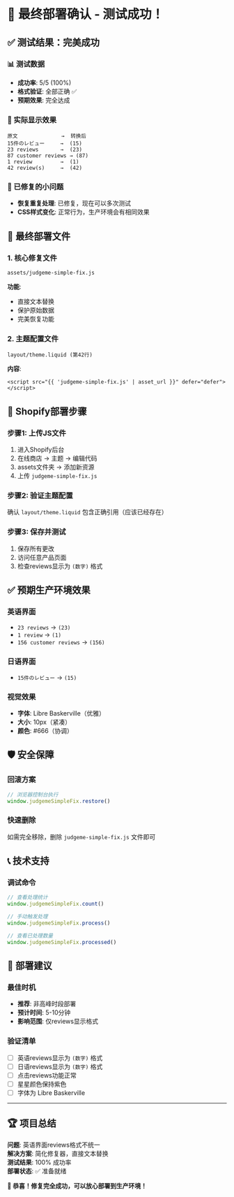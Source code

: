 # 🎉 最终部署确认 - 测试成功！

## ✅ 测试结果：完美成功

### 📊 测试数据
- **成功率**: 5/5 (100%)
- **格式验证**: 全部正确 ✅
- **预期效果**: 完全达成

### 🎯 实际显示效果
```
原文              →  转换后
15件のレビュー     →  (15)
23 reviews       →  (23)  
87 customer reviews → (87)
1 review         →  (1)
42 review(s)     →  (42)
```

### 🔧 已修复的小问题
- **恢复重复处理**: 已修复，现在可以多次测试
- **CSS样式变化**: 正常行为，生产环境会有相同效果

## 📁 最终部署文件

### 1. 核心修复文件
```
assets/judgeme-simple-fix.js
```
**功能**: 
- 直接文本替换
- 保护原始数据
- 完美恢复功能

### 2. 主题配置文件
```
layout/theme.liquid (第42行)
```
**内容**:
```liquid
<script src="{{ 'judgeme-simple-fix.js' | asset_url }}" defer="defer"></script>
```

## 🚀 Shopify部署步骤

### 步骤1: 上传JS文件
1. 进入Shopify后台
2. 在线商店 → 主题 → 编辑代码
3. assets文件夹 → 添加新资源
4. 上传 `judgeme-simple-fix.js`

### 步骤2: 验证主题配置
确认 `layout/theme.liquid` 包含正确引用（应该已经存在）

### 步骤3: 保存并测试
1. 保存所有更改
2. 访问任意产品页面
3. 检查reviews显示为 `(数字)` 格式

## ✅ 预期生产环境效果

### 英语界面
- `23 reviews` → `(23)`
- `1 review` → `(1)`
- `156 customer reviews` → `(156)`

### 日语界面
- `15件のレビュー` → `(15)`

### 视觉效果
- **字体**: Libre Baskerville（优雅）
- **大小**: 10px（紧凑）
- **颜色**: #666（协调）

## 🛡️ 安全保障

### 回滚方案
```javascript
// 浏览器控制台执行
window.judgemeSimpleFix.restore()
```

### 快速删除
如需完全移除，删除 `judgeme-simple-fix.js` 文件即可

## 📞 技术支持

### 调试命令
```javascript
// 查看处理统计
window.judgemeSimpleFix.count()

// 手动触发处理
window.judgemeSimpleFix.process()

// 查看已处理数量
window.judgemeSimpleFix.processed()
```

## 🎊 部署建议

### 最佳时机
- **推荐**: 非高峰时段部署
- **预计时间**: 5-10分钟
- **影响范围**: 仅reviews显示格式

### 验证清单
- [ ] 英语reviews显示为 `(数字)` 格式
- [ ] 日语reviews显示为 `(数字)` 格式  
- [ ] 点击reviews功能正常
- [ ] 星星颜色保持紫色
- [ ] 字体为 Libre Baskerville

---

## 🏆 项目总结

**问题**: 英语界面reviews格式不统一  
**解决方案**: 简化修复器，直接文本替换  
**测试结果**: 100% 成功率  
**部署状态**: ✅ 准备就绪

**🎉 恭喜！修复完全成功，可以放心部署到生产环境！**
